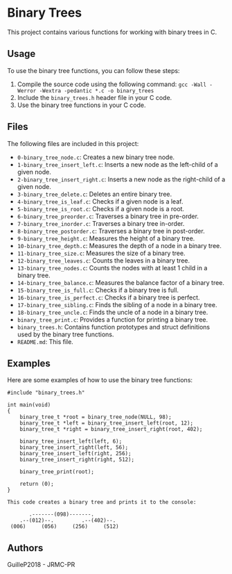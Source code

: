 # Binary Trees

This project contains various functions for working with binary trees in C.

## Usage

To use the binary tree functions, you can follow these steps:

1. Compile the source code using the following command: `gcc -Wall -Werror -Wextra -pedantic *.c -o binary_trees`
2. Include the `binary_trees.h` header file in your C code.
3. Use the binary tree functions in your C code.

## Files

The following files are included in this project:

* `0-binary_tree_node.c`: Creates a new binary tree node.
* `1-binary_tree_insert_left.c`: Inserts a new node as the left-child of a given node.
* `2-binary_tree_insert_right.c`: Inserts a new node as the right-child of a given node.
* `3-binary_tree_delete.c`: Deletes an entire binary tree.
* `4-binary_tree_is_leaf.c`: Checks if a given node is a leaf.
* `5-binary_tree_is_root.c`: Checks if a given node is a root.
* `6-binary_tree_preorder.c`: Traverses a binary tree in pre-order.
* `7-binary_tree_inorder.c`: Traverses a binary tree in-order.
* `8-binary_tree_postorder.c`: Traverses a binary tree in post-order.
* `9-binary_tree_height.c`: Measures the height of a binary tree.
* `10-binary_tree_depth.c`: Measures the depth of a node in a binary tree.
* `11-binary_tree_size.c`: Measures the size of a binary tree.
* `12-binary_tree_leaves.c`: Counts the leaves in a binary tree.
* `13-binary_tree_nodes.c`: Counts the nodes with at least 1 child in a binary tree.
* `14-binary_tree_balance.c`: Measures the balance factor of a binary tree.
* `15-binary_tree_is_full.c`: Checks if a binary tree is full.
* `16-binary_tree_is_perfect.c`: Checks if a binary tree is perfect.
* `17-binary_tree_sibling.c`: Finds the sibling of a node in a binary tree.
* `18-binary_tree_uncle.c`: Finds the uncle of a node in a binary tree.
* `binary_tree_print.c`: Provides a function for printing a binary tree.
* `binary_trees.h`: Contains function prototypes and struct definitions used by the binary tree functions.
* `README.md`: This file.

## Examples

Here are some examples of how to use the binary tree functions:

```
#include "binary_trees.h"

int main(void)
{
    binary_tree_t *root = binary_tree_node(NULL, 98);
    binary_tree_t *left = binary_tree_insert_left(root, 12);
    binary_tree_t *right = binary_tree_insert_right(root, 402);

    binary_tree_insert_left(left, 6);
    binary_tree_insert_right(left, 56);
    binary_tree_insert_left(right, 256);
    binary_tree_insert_right(right, 512);

    binary_tree_print(root);

    return (0);
}

This code creates a binary tree and prints it to the console:

       .-------(098)-------.
    .--(012)--.         .--(402)--.
 (006)     (056)     (256)     (512)
```
## Authors 
GuilleP2018 - JRMC-PR
